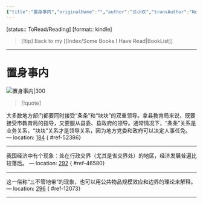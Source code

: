 ```yaml
---
{"title":"置身事内","originalName":"","author":"兰小欢","transAuthor":"Not Found.","publisher":"上海人民出版社","rating":9.1,"RelatedBooks":"转型中的地方政府（第二版）,小镇喧嚣,工作、消费主义和新穷人,权力结构、政治激励和经济增长,邓小平时代,八次危机,中国国家治理的制度逻辑,筚路维艰,跨越边界的社区（修订版）,叫魂","ISBN":9787208171336,"type":"ReadNote","link":"https://book.douban.com/subject/35546622","cover":"https://img9.doubanio.com/view/subject/l/public/s33956867.jpg","pages":340,"publishDate":"2021-8","EndDate":null,"alias":null,"pageprogress":null,"banner_icon":"📖","banner":"https://img9.doubanio.com/view/subject/l/public/s33956867.jpg","dg-publish":true,"permalink":"/BookNotes/置身事内/","dgPassFrontmatter":true,"noteIcon":""}
---
```


[status:: ToRead/Reading]
[format:: kindle]

>[!tip] Back to my [[Index/Some Books I Have Read\|BookList]]

---
# 置身事内

![置身事内|300](https://img9.doubanio.com/view/subject/l/public/s33956867.jpg)

>[!quote]

大多数地方部门都要同时接受“条条”和“块块”的双重领导。拿县教育局来说，既要接受市教育局的指导，又要服从县委、县政府的领导。通常情况下，“条条”关系是业务关系，“块块”关系才是领导关系，因为地方党委和政府可以决定人事任免。 — location: [184]()
{ #ref-52386}


---
我国经济中有个现象：处在行政交界（尤其是省交界处）的地区，经济发展普遍比较落后。 — location: [292]()
{ #ref-46580}


---
这一俗称“三不管地带”的现象，也可以用公共物品规模效应和边界的理论来解释。 — location: [296]()
{ #ref-12073}


---


